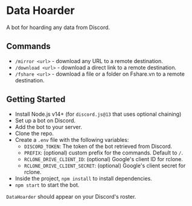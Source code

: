 # Data Hoarder

A bot for hoarding any data from Discord.

## Commands

- `/mirror <url>` - download any URL to a remote destination.
- `/download <url>` - download a direct link to a remote destination.
- `/fshare <url>` - download a file or a folder on Fshare.vn to a remote destination.

## Getting Started

- Install Node.js v14+ (for `discord.js@13` that uses optional chaining)
- Set up a bot on Discord.
- Add the bot to your server.
- Clone the repo.
- Create a `.env` file with the following variables:
  - `DISCORD_TOKEN`: The token of the bot retrieved from Discord.
  - `PREFIX`: (optional) custom prefix for the commands. Default to `/`.
  - `RCLONE_DRIVE_CLIENT_ID`: (optional) Google's client ID for rclone.
  - `RCLONE_DRIVE_CLIENT_SECRET`: (optional) Google's client secret for rclone.
- Inside the project, `npm install` to install dependencies.
- `npm start` to start the bot.

`DataHoarder` should appear on your Discord's roster.
